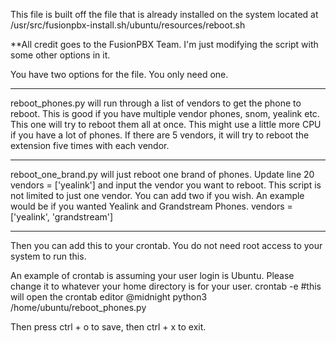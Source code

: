 This file is built off the file that is already installed on the system located at  /usr/src/fusionpbx-install.sh/ubuntu/resources/reboot.sh

**All credit goes to the FusionPBX Team. I'm just modifying the script with some other options in it.

You have two options for the file. You only need one.

<hr>
reboot_phones.py will run through a list of vendors to get the phone to reboot. This is good if you have multiple vendor phones, snom, yealink etc. This one will try to reboot them all at once.  This might use a little more CPU if you have a lot of phones. If there are 5 vendors, it will try to reboot the extension five times with each vendor.

<hr>

reboot_one_brand.py will just reboot one brand of phones. Update line 20 vendors = ['yealink'] and input the vendor you want to reboot. This script is not limited to just one vendor. You can add two if you wish. An example would be if you wanted Yealink and Grandstream Phones. vendors = ['yealink', 'grandstream']

<hr>

Then you can add this to your crontab. You do not need root access to your system to run this.

An example of crontab is assuming your user login is Ubuntu. Please change it to whatever your home directory is for your user.
crontab -e #this will open the crontab editor
@midnight python3 /home/ubuntu/reboot_phones.py

Then press ctrl + o to save, then ctrl + x to exit.